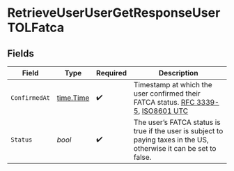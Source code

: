 # RetrieveUserUserGetResponseUserTOLFatca


## Fields

| Field                                                                                                                                                                                                    | Type                                                                                                                                                                                                     | Required                                                                                                                                                                                                 | Description                                                                                                                                                                                              |
| -------------------------------------------------------------------------------------------------------------------------------------------------------------------------------------------------------- | -------------------------------------------------------------------------------------------------------------------------------------------------------------------------------------------------------- | -------------------------------------------------------------------------------------------------------------------------------------------------------------------------------------------------------- | -------------------------------------------------------------------------------------------------------------------------------------------------------------------------------------------------------- |
| `ConfirmedAt`                                                                                                                                                                                            | [time.Time](https://pkg.go.dev/time#Time)                                                                                                                                                                | :heavy_check_mark:                                                                                                                                                                                       | Timestamp at which the user confirmed their FATCA status. [RFC 3339-5](https://datatracker.ietf.org/doc/html/rfc3339#section-5.6), [ISO8601 UTC](https://www.iso.org/iso-8601-date-and-time-format.html) |
| `Status`                                                                                                                                                                                                 | *bool*                                                                                                                                                                                                   | :heavy_check_mark:                                                                                                                                                                                       | The user’s FATCA status is true if the user is subject to paying taxes in the US, otherwise it can be set to false.                                                                                      |